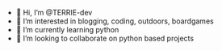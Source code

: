 - 👋 Hi, I’m @TERRIE-dev
- 👀 I’m interested in blogging, coding, outdoors, boardgames
- 🌱 I’m currently learning python
- 💞️ I’m looking to collaborate on python based projects 


<!---
TERRIE-dev/TERRIE-dev is a ✨ special ✨ repository because its `README.md` (this file) appears on your GitHub profile.
You can click the Preview link to take a look at your changes.
--->
